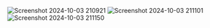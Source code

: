 ![Screenshot 2024-10-03 210921](https://github.com/user-attachments/assets/bd00d388-21d7-4e5c-a4fe-5e9af176b8fc)
![Screenshot 2024-10-03 211101](https://github.com/user-attachments/assets/80d40b6f-d5ae-4cc6-a993-bf6fb747346a)
![Screenshot 2024-10-03 211150](https://github.com/user-attachments/assets/b8827468-0d9e-4d5d-8e35-b1214f8b670f)
